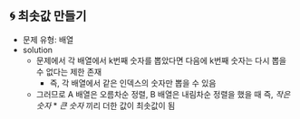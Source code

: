 ## 🌀 최솟값 만들기

- 문제 유형: 배열
- solution
  - 문제에서 각 배열에서 k번째 숫자를 뽑았다면 다음에 k번째 숫자는 다시 뽑을 수 없다는 제한 존재
    - 즉, 각 배열에서 같은 인덱스의 숫자만 뽑을 수 있음
  - 그러므로 A 배열은 오름차순 정렬, B 배열은 내림차순 정렬을 했을 때 즉, _작은 숫자_ * _큰 숫자_ 끼리 더한 값이 최솟값이 됨
